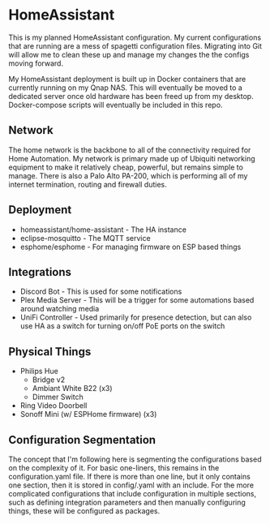 # HomeAssistant

This is my planned HomeAssistant configuration. My current configurations that are running are a mess of spagetti configuration files. Migrating into Git will allow me to clean these up and manage my changes the the configs moving forward.

My HomeAssistant deployment is built up in Docker containers that are currently running on my Qnap NAS. This will eventually be moved to a dedicated server once old hardware has been freed up from my desktop. Docker-compose scripts will eventually be included in this repo.

## Network

The home network is the backbone to all of the connectivity required for Home Automation. My network is primary made up of Ubiquiti networking equipment to make it relatively cheap, powerful, but remains simple to manage. There is also a Palo Alto PA-200, which is performing all of my internet termination, routing and firewall duties.

## Deployment

* homeassistant/home-assistant - The HA instance
* eclipse-mosquitto - The MQTT service
* esphome/esphome - For managing firmware on ESP based things

## Integrations

* Discord Bot - This is used for some notifications
* Plex Media Server - This will be a trigger for some automations based around watching media
* UniFi Controller - Used primarily for presence detection, but can also use HA as a switch for turning on/off PoE ports on the switch

## Physical Things

* Philips Hue
  * Bridge v2
  * Ambiant White B22 (x3)
  * Dimmer Switch
* Ring Video Doorbell
* Sonoff Mini (w/ ESPHome firmware) (x3)

## Configuration Segmentation

The concept that I'm following here is segmenting the configurations based on the complexity of it. For basic one-liners, this remains in the configuration.yaml file. If there is more than one line, but it only contains one section, then it is stored in config/<integration>.yaml with an include. For the more complicated configurations that include configuration in multiple sections, such as defining integration parameters and then manually configuring things, these will be configured as packages.
